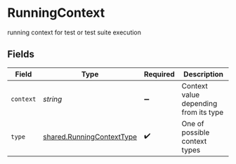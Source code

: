 # RunningContext

running context for test or test suite execution


## Fields

| Field                                                                  | Type                                                                   | Required                                                               | Description                                                            |
| ---------------------------------------------------------------------- | ---------------------------------------------------------------------- | ---------------------------------------------------------------------- | ---------------------------------------------------------------------- |
| `context`                                                              | *string*                                                               | :heavy_minus_sign:                                                     | Context value depending from its type                                  |
| `type`                                                                 | [shared.RunningContextType](../../models/shared/runningcontexttype.md) | :heavy_check_mark:                                                     | One of possible context types                                          |